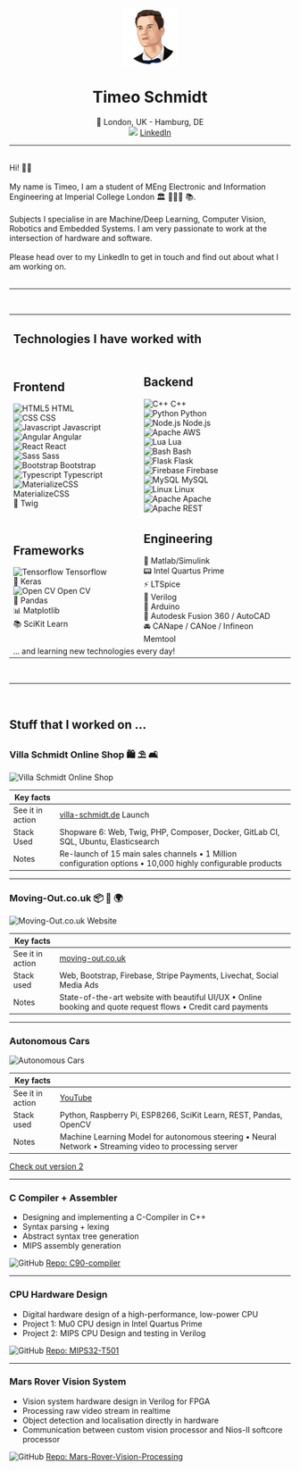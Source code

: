 <div align="center">
    <img height="100px" src="assets/timeo-new.png">
    <h1>Timeo Schmidt</h1>
    <span>📍 London, UK - Hamburg, DE</span><br>
    <img height="20px" src="https://github.com/get-icon/geticon/raw/master/icons/linkedin-icon.svg">
    <a href="https://www.linkedin.com/in/timeo-schmidt-bb0172152/">LinkedIn</a>
</div>

---

<br>

<div>
Hi! 👋🏼
<br><br>
My name is Timeo, I am a student of MEng Electronic and Information Engineering at Imperial College London 🏛 👨🏼‍🎓 📚.
<br><br>
Subjects I specialise in are Machine/Deep Learning, Computer Vision, Robotics and Embedded Systems. I am very passionate to work at the intersection of hardware and software.
<br><br>
Please head over to my LinkedIn to get in touch and find out about what I am working on.</div>

<br>

---

<br>

<div>
<table>   
 <tr>  
     <td colspan="2" style="border: 0;"><h2>Technologies I have worked with</h2>
     </td>
    </tr>
 <tr>  
 <td style="border: 0;">
     <h2>Frontend</h2>
     <img src="https://github.com/get-icon/geticon/raw/master/icons/html-5.svg" alt="HTML5" height="18px"> HTML
     <br>
     <img src="https://github.com/get-icon/geticon/raw/master/icons/css-3.svg" alt="CSS" height="18px"> CSS
     <br>
     <img src="https://github.com/get-icon/geticon/raw/master/icons/javascript.svg" alt="Javascript" height="18px"> Javascript
     <br>
     <img src="https://github.com/get-icon/geticon/raw/master/icons/angular-icon.svg" alt="Angular" height="18px"> Angular
     <br>
     <img src="https://github.com/get-icon/geticon/raw/master/icons/react.svg" alt="React" height="18px"> React
     <br>
     <img src="https://github.com/get-icon/geticon/raw/master/icons/sass.svg" alt="Sass" height="18px"> Sass
     <br>
     <img src="https://github.com/get-icon/geticon/raw/master/icons/bootstrap.svg" alt="Bootstrap" height="18px"> Bootstrap
     <br>
     <img src="https://github.com/get-icon/geticon/raw/master/icons/typescript-icon.svg" alt="Typescript" height="18px"> Typescript
     <br>
     <img src="https://github.com/get-icon/geticon/raw/master/icons/materializecss.svg" alt="MaterializeCSS" height="18px"> MaterializeCSS
     <br>
     💩 Twig
</td>  
 <td>
   <h2>Backend</h2>
   <img src="https://github.com/get-icon/geticon/raw/master/icons/c-plusplus.svg" alt="C++" height="18px"> C++
   <br>
   <img src="https://github.com/get-icon/geticon/raw/master/icons/python.svg" alt="Python" height="18px"> Python
   <br>
   <img src="https://github.com/get-icon/geticon/raw/master/icons/nodejs.svg" alt="Node.js" height="18px"> Node.js
   <br>
   <img src="https://github.com/get-icon/geticon/raw/master/icons/aws.svg" alt="Apache" height="18px"> AWS
   <br>
   <img src="https://github.com/get-icon/geticon/raw/master/icons/lua.svg" alt="Lua" height="18px"> Lua
   <br>
   <img src="https://github.com/get-icon/geticon/raw/master/icons/bash.svg" alt="Bash" height="18px"> Bash
   <br>
   <img src="https://github.com/get-icon/geticon/raw/master/icons/flask.svg" alt="Flask" height="18px"> Flask
   <br>
   <img src="https://github.com/get-icon/geticon/raw/master/icons/firebase.svg" alt="Firebase" height="18px"> Firebase
   <br>
   <img src="https://github.com/get-icon/geticon/raw/master/icons/mysql.svg" alt="MySQL" height="18px"> MySQL
   <br>
   <img src="https://github.com/get-icon/geticon/raw/master/icons/linux-tux.svg" alt="Linux" height="18px"> Linux
   <br>
   <img src="https://github.com/get-icon/geticon/raw/master/icons/apache.svg" alt="Apache" height="18px"> Apache
   <br>
   <img src="https://github.com/get-icon/geticon/raw/master/icons/rest.svg" alt="Apache" height="18px"> REST
   <br>
</td>  
 </tr>
 <tr>  
 <td>
     <h2>Frameworks</h2>
     <img src="https://github.com/get-icon/geticon/raw/master/icons/tensorflow.svg" alt="Tensorflow" height="18px"> Tensorflow
     <br>
     🧠 Keras
     <br>
     <img src="https://github.com/get-icon/geticon/raw/master/icons/opencv.svg" alt="Open CV" height="18px"> Open CV
     <br>
     🐼 Pandas
     <br>
     📊 Matplotlib
     <br>
     📚 SciKit Learn
     <br>
 </td>  
   <td>
     <h2>Engineering</h2>
     🧮 Matlab/Simulink
     <br>
     📟 Intel Quartus Prime
     <br>
     ⚡️ LTSpice
     <br>
     👾 Verilog
     <br>
     🤖 Arduino
     <br>
     🧱 Autodesk Fusion 360 / AutoCAD
     <br>
     🚘 CANape / CANoe / Infineon Memtool
     <br>
   </td>  
 </tr>
<tr><td colspan="2"> ... and learning new technologies every day!</td></tr>
</table>
</div>

<br>

---

<br>

## Stuff that I worked on ...

### Villa Schmidt Online Shop 🛍 ⛱ 🛋

![Villa Schmidt Online Shop](assets/showcase-gifs/vs-ui.gif)

| Key facts        |                                                                                                             |
| ---------------- | ----------------------------------------------------------------------------------------------------------- |
| See it in action | <a href="http://villa-schmidt.de">villa-schmidt.de</a> Launch                                                      |
| Stack Used       | Shopware 6: Web, Twig, PHP, Composer, Docker, GitLab CI, SQL, Ubuntu, Elasticsearch                         |
| Notes            | Re-launch of 15 main sales channels • 1 Million configuration options • 10,000 highly configurable products |

---

### Moving-Out.co.uk 📦 🚚 🌍

![Moving-Out.co.uk Website](assets/showcase-gifs/moving-out-ldn.gif)

| Key facts        |                                                                                                               |
| ---------------- | ------------------------------------------------------------------------------------------------------------- |
| See it in action | <a href="http://moving-out.co.uk">moving-out.co.uk</a>                                                               |
| Stack used       | Web, Bootstrap, Firebase, Stripe Payments, Livechat, Social Media Ads                                         |
| Notes            | State-of-the-art website with beautiful UI/UX • Online booking and quote request flows • Credit card payments |

---

### Autonomous Cars

![Autonomous Cars](assets/showcase-gifs/car-v1.gif)

| Key facts        |                                                                                                        |
| ---------------- | ------------------------------------------------------------------------------------------------------ |
| See it in action | <a href="https://youtu.be/2tiwKtWYQAM">YouTube</a>                                                     |
| Stack used       | Python, Raspberry Pi, ESP8266, SciKit Learn, REST, Pandas, OpenCV                                      |
| Notes            | Machine Learning Model for autonomous steering • Neural Network • Streaming video to processing server |

<a href="https://timeo.de/carv2.html">Check out version 2</a>

---

### C Compiler + Assembler

- Designing and implementing a C-Compiler in C++
- Syntax parsing + lexing
- Abstract syntax tree generation
- MIPS assembly generation

<div>
<img src="https://github.com/get-icon/geticon/raw/master/icons/github-icon.svg" alt="GitHub" height="18px"> <a href="https://github.com/timeo-schmidt/C90-compiler"> Repo: C90-compiler</a>
</div>

---

### CPU Hardware Design

- Digital hardware design of a high-performance, low-power CPU
- Project 1: Mu0 CPU design in Intel Quartus Prime
- Project 2: MIPS CPU Design and testing in Verilog

<div>
<img src="https://github.com/get-icon/geticon/raw/master/icons/github-icon.svg" alt="GitHub" height="18px"> <a href="https://github.com/JosiahMendes/MIPS32-T501"> Repo: MIPS32-T501</a>
</div>

---

### Mars Rover Vision System

- Vision system hardware design in Verilog for FPGA
- Processing raw video stream in realtime
- Object detection and localisation directly in hardware
- Communication between custom vision processor and Nios-II softcore processor

<div>
<img src="https://github.com/get-icon/geticon/raw/master/icons/github-icon.svg" alt="GitHub" height="18px"> <a href="https://github.com/timeo-schmidt/Mars-Rover-Vision-Processing"> Repo: Mars-Rover-Vision-Processing</a>
</div>
